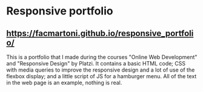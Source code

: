# Responsive portfolio

## https://facmartoni.github.io/responsive_portfolio/

This is a portfolio that I made during the courses "Online Web Development" and "Responsive Design" by Platzi. It contains a basic HTML code; CSS with media queries to improve the responsive design and a lot of use of the flexbox display; and a little script of JS for a hamburger menu. All of the text in the web page is an example, nothing is real. 
